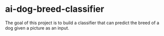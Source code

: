 # ai-dog-breed-classifier
The goal of this project is to build a classifier that can predict the breed of a dog given a picture as an input. 
